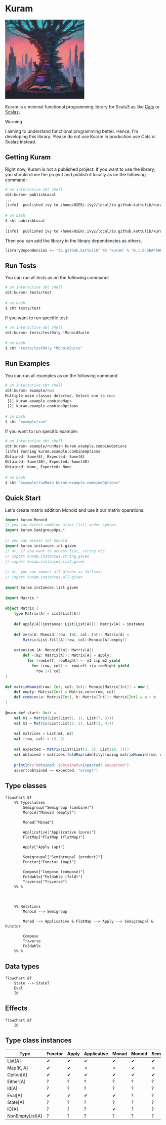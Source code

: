 # Kuram

<p>
    <img src="/docs/icon.jpeg" width="256" height="256" />
</p>

Kuram is a minimal functional programming library for Scala3
as like [Cats](https://github.com/typelevel/cats) or [Scalaz](https://github.com/scalaz/scalaz).

> [!WARNING]
> I aiming to understand functional programming better. Hence, I'm developing this library. 
Please do not use Kuram in production use Cats or Scalaz instead.

## Getting Kuram
Right now, Kuram is not a published project. If you want to use the library,
you should clone the project and publish it locally as on the following command:
```bash
# on interactive sbt shell
sbt:kuram> publishLocal
...
[info]  published ivy to /home/USER/.ivy2/local/io.github.kattulib/kuram_3/0.1.0-SNAPSHOT

# on bash
$ sbt publishLocal
...
[info]  published ivy to /home/USER/.ivy2/local/io.github.kattulib/kuram_3/0.1.0-SNAPSHOT
```

Then you can add the library in the library dependencies as others.
```scala
libraryDependencies += "io.github.kattulib" %% "kuram" % "0.1.0-SNAPSHOT"
```

## Run Tests
You can run all tests as on the following command:
```bash
# on interactive sbt shell
sbt:kuram> tests/test

# on bash
$ sbt tests/test
```

If you want to run specific test:
```bash
# on interactive sbt shell
sbt:kuram> tests/testOnly *MonoidSuite

# on bash
$ sbt "tests/testOnly *MonoidSuite"
```

## Run Examples
You can run all examples as on the following command:
```bash
# on interactive sbt shell
sbt:kuram> example/run
Multiple main classes detected. Select one to run:
 [1] kuram.example.combineMaps
 [2] kuram.example.combineOptions

# on bash
$ sbt "example/run"
```

If you want to run specific example:
```bash
# on interactive sbt shell
sbt:kuram> example/runMain kuram.example.combineOptions
[info] running kuram.example.combineOptions
Obtained: Some(6), Expected: Some(6)
Obtained: Some(30), Expected: Some(30)
Obtained: None, Expected: None

# on bash
$ sbt "example/runMain kuram.example.combineOptions"
```

## Quick Start
Let's create matrix addition Monoid and use it our matrix operations.

```scala
import kuram.Monoid
// you can access combine alias (|+|) under syntax.
import kuram.SemigroupOps.*

// you can access int monoid
import kuram.instances.int.given
// or, if you want to access list, string etc.
// import kuram.instances.string.given
// import kuram.instances.list.given

// or, you can import all givens as follows:
// import kuram.instances.all.given

import kuram.instances.list.given

import Matrix.*

object Matrix {
    type Matrix[A] = List[List[A]]
    
    def apply[A](instance: List[List[A]]): Matrix[A] = instance

    def zero[A: Monoid](row: Int, col: Int): Matrix[A] =
        Matrix(List.fill[A](row, col)(Monoid[A].empty))

    extension [A: Monoid](m1: Matrix[A])
        def +(m2: Matrix[A]): Matrix[A] = apply:
          for (rowLeft, rowRight) <- m1 zip m2 yield
            for (row, col) <- rowLeft zip rowRight yield
              row |+| col
}

def matrixMonoid(row: Int, col: Int): Monoid[Matrix[Int]] = new {
    def empty: Matrix[Int] = Matrix.zero(row, col)
    def combine(a: Matrix[Int], b: Matrix[Int]): Matrix[Int] = a + b
}

@main def start: Unit = 
    val m1 = Matrix(List(List(1, 1), List(7, 3)))
    val m2 = Matrix(List(List(2, 2), List(3, 4)))

    val matrices = List(m1, m2)
    val (row, col) = (2, 2)

    val expected = Matrix(List(List(3, 3), List(10, 7)))
    val obtained = matrices.foldMap(identity)(using matrixMonoid(row, col))

    println(s"Obtained: $obtained\nExpected: $expected")
    assert(obtained == expected, "wrong!")
```

## Type classes
```mermaid
flowchart BT
    %% Typeclasses
        Semigroup["Semigroup (combine)"]
        Monoid["Monoid (empty)"]

        Monad["Monad"]

        Applicative["Applicative (pure)"]
        FlatMap["FlatMap (flatMap)"]

        Apply["Apply (ap)"]

        Semigroupal["Semigroupal (product)"]
        Functor["Functor (map)"]

        Compose["Compose (compose)"]
        Foldable["Foldable (fold)"]
        Traverse["Traverse"]
    %% %



    %% Relations
        Monoid --> Semigroup

        Monad --> Applicative & FlatMap --> Apply --> Semigroupal & Functor

        Compose
        Traverse
        Foldable
    %% %
```

## Data types
```mermaid
flowchart BT
    State --> StateT
    Eval
    Id
```

## Effects
```mermaid
flowchart BT
    IO
```

## Type class instances

| Type              | Functor | Apply    | Applicative | Monad      | Monoid     | Semigroup  | Foldable | FlatMap |
| ----------------- | ------- | -------- | ----------- | ---------- | ---------- | ---------- | -------- | ------- |
| List[A]           | ✔       | ✔        | ✔           | ✔          | ✔          | ✔          | ✔        | ✔       |
| Map[K, A]         | ✔       | ✔        | ✗           | ✗          | ✔          | ✗          | ?        | ✔       |
| Option[A]         | ✔       | ✔        | ✔           | ✔          | ✔          | ✔          | ?        | ✔       |
| Either[A]         | ?       | ?        | ?           | ?          | ?          | ?          | ?        | ?       |
| Id[A]             | ?       | ?        | ?           | ?          | ?          | ?          | ?        | ?       |
| Eval[A]           | ✔       | ✔        | ✔           | ✔          | ?          | ?          | ?        | ✔       |
| State[A]          | ?       | ?        | ?           | ?          | ?          | ?          | ?        | ?       |
| IO[A]             | ?       | ?        | ?           | ✔          | ?          | ?          | ?        | ?       |
| NonEmptyList[A]   | ?       | ?        | ?           | ?          | ?          | ?          | ?        | ?       |
